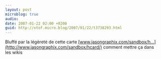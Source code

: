 ```yaml
---
layout: post
microblog: true
audio: 
date: 2007-01-22 02:00 +0200
guid: http://xtof.micro.blog/2007/01/22/t3738293.html
---
```

Bluffé par la légèreté de cette carte [www.jasongraphix.com/sandbox/h...](http://www.jasongraphix.com/sandbox/hcard/) comment mettre ça dans les wikis 
